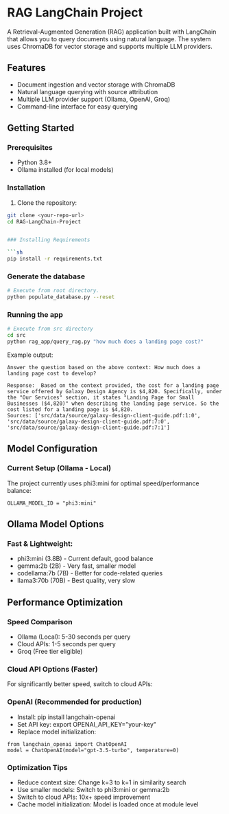 # RAG LangChain Project

A Retrieval-Augmented Generation (RAG) application built with LangChain that allows you to query documents using natural language. The system uses ChromaDB for vector storage and supports multiple LLM providers.

## Features

- Document ingestion and vector storage with ChromaDB
- Natural language querying with source attribution
- Multiple LLM provider support (Ollama, OpenAI, Groq)
- Command-line interface for easy querying

## Getting Started

### Prerequisites

- Python 3.8+
- Ollama installed (for local models)

### Installation

1. Clone the repository:
```bash
git clone <your-repo-url>
cd RAG-LangChain-Project


### Installing Requirements

```sh
pip install -r requirements.txt
```

### Generate the database

```sh
# Execute from root directory.
python populate_database.py --reset
```

### Running the app

```sh
# Execute from src directory
cd src
python rag_app/query_rag.py "how much does a landing page cost?"
```

Example output:

```text
Answer the question based on the above context: How much does a landing page cost to develop?

Response:  Based on the context provided, the cost for a landing page service offered by Galaxy Design Agency is $4,820. Specifically, under the "Our Services" section, it states "Landing Page for Small Businesses ($4,820)" when describing the landing page service. So the cost listed for a landing page is $4,820.
Sources: ['src/data/source/galaxy-design-client-guide.pdf:1:0', 'src/data/source/galaxy-design-client-guide.pdf:7:0', 'src/data/source/galaxy-design-client-guide.pdf:7:1']
```

## Model Configuration
### Current Setup (Ollama - Local)
The project currently uses phi3:mini for optimal speed/performance balance:
```
OLLAMA_MODEL_ID = "phi3:mini"
```

## Ollama Model Options
### Fast & Lightweight:

- phi3:mini (3.8B) - Current default, good balance
- gemma:2b (2B) - Very fast, smaller model
- codellama:7b (7B) - Better for code-related queries
- llama3:70b (70B) - Best quality, very slow

## Performance Optimization
### Speed Comparison
- Ollama (Local): 5-30 seconds per query
- Cloud APIs: 1-5 seconds per query
- Groq (Free tier eligible)

### Cloud API Options (Faster)
For significantly better speed, switch to cloud APIs:

### OpenAI (Recommended for production)
- Install: pip install langchain-openai
- Set API key: export OPENAI_API_KEY="your-key"
- Replace model initialization:
```
from langchain_openai import ChatOpenAI
model = ChatOpenAI(model="gpt-3.5-turbo", temperature=0)
```

### Optimization Tips
- Reduce context size: Change k=3 to k=1 in similarity search
- Use smaller models: Switch to phi3:mini or gemma:2b
- Switch to cloud APIs: 10x+ speed improvement
- Cache model initialization: Model is loaded once at module level
